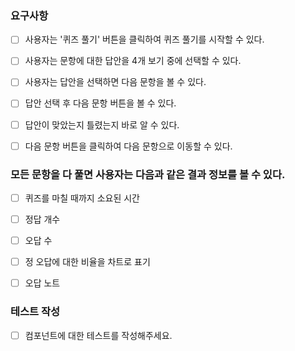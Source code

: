 ### 요구사항

- [ ] 사용자는 '퀴즈 풀기' 버튼을 클릭하여 퀴즈 풀기를 시작할 수 있다.

- [ ] 사용자는 문항에 대한 답안을 4개 보기 중에 선택할 수 있다.

- [ ] 사용자는 답안을 선택하면 다음 문항을 볼 수 있다.

- [ ] 답안 선택 후 다음 문항 버튼을 볼 수 있다.

- [ ] 답안이 맞았는지 틀렸는지 바로 알 수 있다.

- [ ] 다음 문항 버튼을 클릭하여 다음 문항으로 이동할 수 있다.

### 모든 문항을 다 풀면 사용자는 다음과 같은 결과 정보를 볼 수 있다.

- [ ] 퀴즈를 마칠 때까지 소요된 시간

- [ ] 정답 개수

- [ ] 오답 수 

- [ ] 정 오답에 대한 비율을 차트로 표기

- [ ] 오답 노트

### 테스트 작성
- [ ] 컴포넌트에 대한 테스트를 작성해주세요.